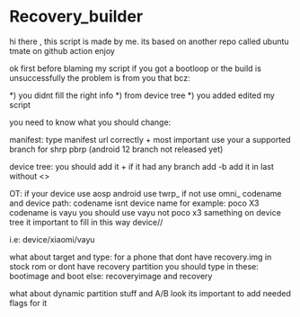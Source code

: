 # Recovery_builder

hi there , this script is made by me. its based on another repo called ubuntu tmate on github action enjoy

ok first before blaming my script if you got a bootloop or the build is unsuccessfully the problem is from you that bcz:
   

   *) you didnt fill the right info
   *) from device tree
   *) you added edited my script

you need to know what you should change:

manifest: type manifest url correctly + most important use your a supported branch 
for shrp pbrp (android 12 branch not released yet)


device tree: you should add it + if it had any branch add -b <branche name> add it in last without <>



OT: if your device use aosp android use twrp_ if not use omni_
codename and device path: codename isnt device name for example: poco X3 codename is vayu you should use vayu not poco x3 samething on device tree 
it important to fill in this way device/<manufacturer>/<codename>


i.e: device/xiaomi/vayu

what about target and type: for a phone that dont have recovery.img in stock rom or dont have recovery partition you should type in these: bootimage and boot else: recoveryimage and recovery


what about dynamic partition stuff and A/B look its important to add needed flags for it
